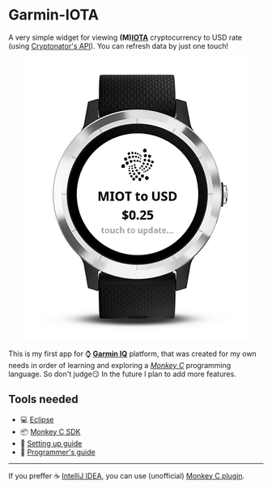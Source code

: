# Garmin-IOTA

A very simple widget for viewing **(M)[IOTA](https://www.iota.org/)** cryptocurrency to USD rate (using [Cryptonator's API](https://www.cryptonator.com/api)). You can refresh data by just one touch!

<p align="center">
  <img src="docs/MIOTt-USD.png">
</p>

This is my first app for :watch: **[Garmin IQ](https://apps.garmin.com)** platform, that was created for my own needs in order of learning and exploring a *[Monkey C](https://developer.garmin.com/connect-iq/monkey-c/)* programming language. So don't judge:smirk: In the future I plan to add more features.

## Tools needed
- :computer: [Eclipse](https://www.eclipse.org/downloads/)
- :package: [Monkey C SDK](https://developer.garmin.com/connect-iq/sdk/)
- :page_with_curl: [Setting up guide](https://www.programmableweb.com/news/how-to-develop-wearable-apps-connect-iq/sponsored-content/2016/10/11)
- :page_with_curl: [Programmer's guide](https://developer.garmin.com/connect-iq/programmers-guide/)
---
If you preffer :coffee: [IntelliJ IDEA](https://www.jetbrains.com/idea/), you can use (unofficial) [Monkey C plugin](https://plugins.jetbrains.com/plugin/8253-monkey-c-garmin-connect-iq-).
